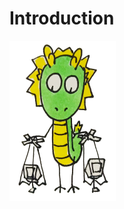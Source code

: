# Introduction

<img src="README.assets/IMG_20201115_232413.png" alt="IMG_20201115_232413" style="zoom: 25%;" />

